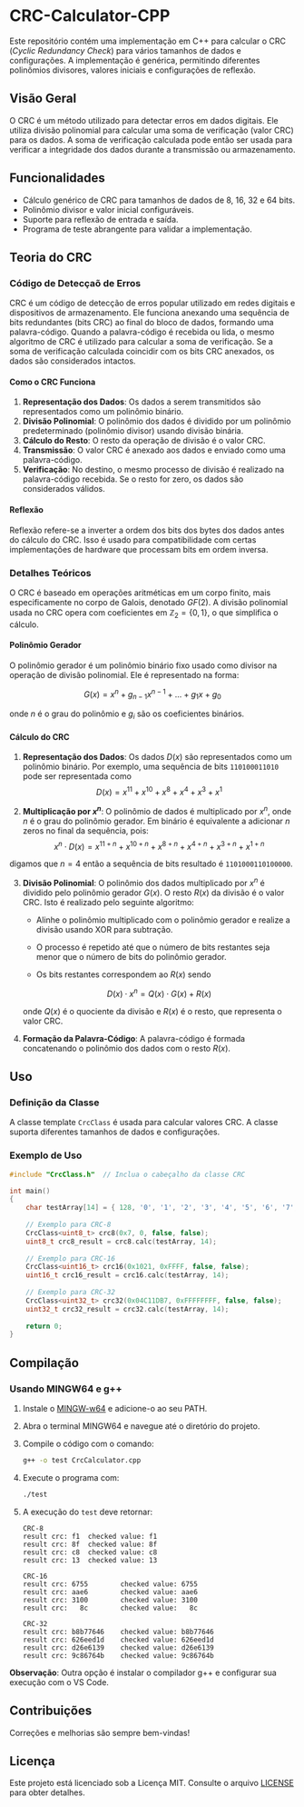 # CRC-Calculator-CPP

Este repositório contém uma implementação em C++ para calcular o CRC (*Cyclic Redundancy Check*) para vários tamanhos de dados e configurações. A implementação é genérica, permitindo diferentes polinômios divisores, valores iniciais e configurações de reflexão.

## Visão Geral

O CRC é um método utilizado para detectar erros em dados digitais. Ele utiliza divisão polinomial para calcular uma soma de verificação (valor CRC) para os dados. A soma de verificação calculada pode então ser usada para verificar a integridade dos dados durante a transmissão ou armazenamento.

## Funcionalidades

- Cálculo genérico de CRC para tamanhos de dados de 8, 16, 32 e 64 bits.
- Polinômio divisor e valor inicial configuráveis.
- Suporte para reflexão de entrada e saída.
- Programa de teste abrangente para validar a implementação.

## Teoria do CRC

### Código de Detecçaõ de Erros

CRC é um código de detecção de erros popular utilizado em redes digitais e dispositivos de armazenamento. Ele funciona anexando uma sequência de bits redundantes (bits CRC) ao final do bloco de dados, formando uma palavra-código. Quando a palavra-código é recebida ou lida, o mesmo algoritmo de CRC é utilizado para calcular a soma de verificação. Se a soma de verificação calculada coincidir com os bits CRC anexados, os dados são considerados intactos.

#### Como o CRC Funciona

1. **Representação dos Dados**: Os dados a serem transmitidos são representados como um polinômio binário.
2. **Divisão Polinomial**: O polinômio dos dados é dividido por um polinômio predeterminado (polinômio divisor) usando divisão binária.
3. **Cálculo do Resto**: O resto da operação de divisão é o valor CRC.
4. **Transmissão**: O valor CRC é anexado aos dados e enviado como uma palavra-código.
5. **Verificação**: No destino, o mesmo processo de divisão é realizado na palavra-código recebida. Se o resto for zero, os dados são considerados válidos.

#### Reflexão

Reflexão refere-se a inverter a ordem dos bits dos bytes dos dados antes do cálculo do CRC. Isso é usado para compatibilidade com certas implementações de hardware que processam bits em ordem inversa.

### Detalhes Teóricos

O CRC é baseado em operações aritméticas em um corpo finito, mais especificamente no corpo de Galois, denotado $GF(2)$. A divisão polinomial usada no CRC opera com coeficientes em $\mathbb{Z}_2=\{0,1\}$, o que simplifica o cálculo.

#### Polinômio Gerador

O polinômio gerador é um polinômio binário fixo usado como divisor na operação de divisão polinomial. Ele é representado na forma:

$$
G(x) = x^n + g_{n-1}x^{n-1} + \ldots + g_1x + g_0
$$

onde $n$ é o grau do polinômio e $g_i$ são os coeficientes binários.

#### Cálculo do CRC

1. **Representação dos Dados**: Os dados $D(x)$ são representados como um polinômio binário.  Por exemplo, uma sequência de bits `110100011010` pode ser representada como
$$
D(x)=x^{11}+x^{10}+x^{8}+x^{4}+x^{3}+x^{1}
$$

2. **Multiplicação por $x^n$**: O polinômio de dados é multiplicado por $x^n$, onde $n$ é o grau do polinômio gerador. Em binário é equivalente a adicionar $n$ zeros no final da sequência, pois:
$$
x^n \cdot D(x)=x^{11+n}+x^{10+n}+x^{8+n}+x^{4+n}+x^{3+n}+x^{1+n}
$$

digamos que $n=4$ então a sequência de bits resultado é `1101000110100000`.

3. **Divisão Polinomial**: O polinômio dos dados multiplicado por $x^n$ é dividido pelo polinômio gerador $G(x)$. O resto $R(x)$ da divisão é o valor CRC. Isto é realizado pelo seguinte algoritmo:

    - Alinhe o polinômio multiplicado com o polinômio gerador e realize a divisão usando XOR para subtração.

    - O processo é repetido até que o número de bits restantes seja menor que o número de bits do polinômio gerador.

    - Os bits restantes correspondem ao $R(x)$ sendo 

    $$
    D(x) \cdot x^n = Q(x) \cdot G(x) + R(x)
    $$

    onde $Q(x)$ é o quociente da divisão e $R(x)$ é o resto, que representa o valor CRC. 

4. **Formação da Palavra-Código**: A palavra-código é formada concatenando o polinômio dos dados com o resto $R(x)$.

## Uso

### Definição da Classe

A classe template `CrcClass` é usada para calcular valores CRC. A classe suporta diferentes tamanhos de dados e configurações.

### Exemplo de Uso

```cpp
#include "CrcClass.h"  // Inclua o cabeçalho da classe CRC

int main()
{
    char testArray[14] = { 128, '0', '1', '2', '3', '4', '5', '6', '7', '8', '9', 'a', 'A', 129 };
    
    // Exemplo para CRC-8
    CrcClass<uint8_t> crc8(0x7, 0, false, false);
    uint8_t crc8_result = crc8.calc(testArray, 14);
    
    // Exemplo para CRC-16
    CrcClass<uint16_t> crc16(0x1021, 0xFFFF, false, false);
    uint16_t crc16_result = crc16.calc(testArray, 14);
    
    // Exemplo para CRC-32
    CrcClass<uint32_t> crc32(0x04C11DB7, 0xFFFFFFFF, false, false);
    uint32_t crc32_result = crc32.calc(testArray, 14);
    
    return 0;
}
```

## Compilação

### Usando MINGW64 e g++

1. Instale o [MINGW-w64](http://mingw-w64.org/) e adicione-o ao seu PATH.
2. Abra o terminal MINGW64 e navegue até o diretório do projeto.
3. Compile o código com o comando:

    ```sh
    g++ -o test CrcCalculator.cpp
    ```

4. Execute o programa com:

    ```sh
    ./test
    ```

5. A execução do `test` deve retornar:
    ```
    CRC-8
    result crc: f1  checked value: f1
    result crc: 8f  checked value: 8f
    result crc: c8  checked value: c8
    result crc: 13  checked value: 13

    CRC-16
    result crc: 6755        checked value: 6755
    result crc: aae6        checked value: aae6
    result crc: 3100        checked value: 3100
    result crc:   8c        checked value:   8c

    CRC-32
    result crc: b8b77646    checked value: b8b77646
    result crc: 626eed1d    checked value: 626eed1d
    result crc: d26e6139    checked value: d26e6139
    result crc: 9c86764b    checked value: 9c86764b
    ```

**Observação**: Outra opção é instalar o compilador g++ e configurar sua execução com o VS Code. 

## Contribuições

Correções e melhorias são sempre bem-vindas!

## Licença

Este projeto está licenciado sob a Licença MIT. Consulte o arquivo [LICENSE](./LICENSE) para obter detalhes.
